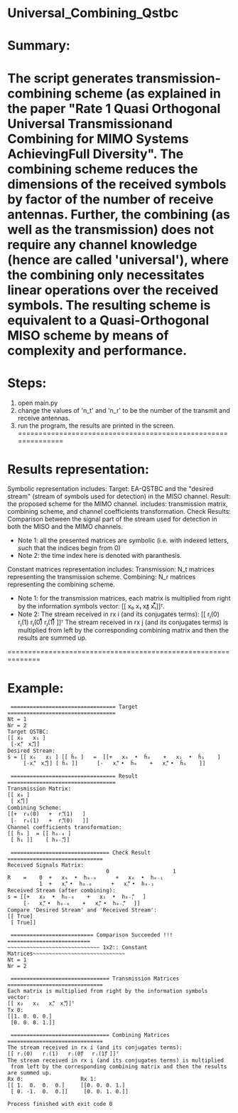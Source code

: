 # Universal_Combining_Qstbc

Summary:
==============================================================
The script generates transmission-combining scheme (as explained in the paper
"Rate 1 Quasi Orthogonal Universal Transmissionand Combining for MIMO Systems AchievingFull Diversity".
The combining scheme reduces the dimensions of the received symbols by factor of the number of receive antennas.
Further, the combining (as well as the transmission) does not require any channel knowledge (hence are called 'universal'),
where the combining only necessitates linear operations over the received symbols.
The resulting scheme is equivalent to a Quasi-Orthogonal MISO scheme by means of complexity and performance.
==============================================================


Steps:
==============================================================
  1. open main.py
  2. change the values of 'n_t' and 'n_r' to be the number of the transmit and receive antennas.
  3. run the program, the results are printed in the screen.
==============================================================

Results representation:
==============================================================
Symbolic representation includes:
  Target: EA-QSTBC and the "desired stream" (stream of symbols used for detection) in the MISO channel.
  Result: the proposed scheme for the MIMO channel. includes: transmission matrix, combining scheme, and channel coefficients transformation.
  Check Results: Comparison between the signal part of the stream used for detection in both the MISO and the MIMO channels.
  
  * Note 1: all the presented matrices are symbolic (i.e. with indexed letters, such that the indices begin from 0)
  * Note 2: the time index here is denoted with paranthesis.
  
 Constant matrices representation includes:
  Transmission: N_t matrices representing the transmission scheme.
  Combining: N_r matrices representing the combining scheme.
  
  * Note 1:
    for the transmission matrices, each matrix is multiplied from right by the information symbols vector: [[ x₀   x₁   x₀⃰  x₁⃰]]ᵀ.
  * Note 2:
    The stream received in rx i (and its conjugates terms):
    [[ rⱼ(0)   rⱼ(1)   rⱼ(0)⃰   rⱼ(1)⃰ ]]ᵀ
    The stream received in rx j (and its conjugates terms) is multiplied
    from left by the corresponding combining matrix and then the results are summed up.

==============================================================

Example:
==============================================================

~~~~~~~~~~~~~~~~~~~~~~~~~~~~~ 1x2:: Combining Scheme~~~~~~~~~~~~~~~~~~~~~~~~~~~~~ 
 ================================= Target ==================================
Nt = 1
Nr = 2
Target QSTBC:
[[ x₀   x₁ ]
 [-x₁⃰  x₀⃰]]
Desired Stream:
ŝ = [[ x₀   x₁ ] [[ ĥ₀ ]   =  [[+   x₀  •  ĥ₀    +   x₁  •  ĥ₁    ] 
     [-x₁⃰  x₀⃰]] [ ĥ₁ ]]      [-   x₁⃰ •  ĥ₀    +   x₀⃰ •  ĥ₁    ]]

 ================================= Result ==================================
Transmission Matrix:
[[ x₀ ]
 [ x₁⃰]]
Combining Scheme:
[[+  r₀(0)   +  r₁⃰(1)   ]
 [-  r₀(1)   +  r₁⃰(0)   ]]
Channel coefficients transformation:
[[ ĥ₀ ]  = [[ h₀₋₀ ] 
 [ ĥ₁ ]]    [ h₀₋₁⃰]]

 =============================== Check Result ==============================
Received Signals Matrix:
                               0                    1
R    =    0  +   x₀  •  h₀₋₀      +   x₀  •  h₀₋₁    
          1  +   x₁⃰ •  h₀₋₀      +   x₁⃰ •  h₀₋₁    
Received Stream (after combining):
s = [[+   x₀  •  h₀₋₀    +   x₁  •  h₀₋₁⃰   ] 
     [-   x₁⃰ •  h₀₋₀    +   x₀⃰ •  h₀₋₁⃰   ]]
Compare 'Desired Stream' and 'Received Stream':
[[ True]
 [ True]]

 ========================== Comparison Succeeded !!! ==========================
~~~~~~~~~~~~~~~~~~~~~~~~~~~~~ 1x2:: Constant Matrices~~~~~~~~~~~~~~~~~~~~~~~~~~~~~ 
Nt = 1
Nr = 2

 =============================== Transmission Matrices ==============================
Each matrix is multiplied from right by the information symbols vector:
[[ x₀   x₁   x₀⃰  x₁⃰]]ᵀ
Tx 0:              
[[1. 0. 0. 0.]     
 [0. 0. 0. 1.]]    

 =============================== Combining Matrices ==============================
The stream received in rx i (and its conjugates terms):
[[ rⱼ(0)   rⱼ(1)   rⱼ(0)⃰   rⱼ(1)⃰ ]]ᵀ
The stream received in rx i (and its conjugates terms) is multiplied
 from left by the corresponding combining matrix and then the results are summed up.
Rx 0:                  Rx 1:              
[[ 1.  0.  0.  0.]     [[0. 0. 0. 1.]     
 [ 0. -1.  0.  0.]]     [0. 0. 1. 0.]]    

Process finished with exit code 0

